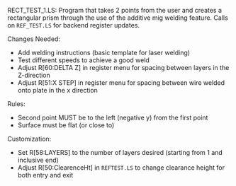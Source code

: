 RECT_TEST_1.LS: Program that takes 2 points from the user and creates a rectangular prism through the use of the additive mig welding feature. Calls on `REF_TEST.LS` for backend register updates. 

Changes Needed:

  - Add welding instructions (basic template for laser welding)
  - Test different speeds to achieve a good weld 
  - Adjust R[60:DELTA Z] in register menu for spacing between layers in the Z-direction
  - Adjust R[51:X STEP] in register menu for spacing between wire welded onto plate in the x direction

Rules: 

  - Second point MUST be to the left (negative y) from the first point
  - Surface must be flat (or close to)

 Customization:
  - Set R[58:LAYERS] to the number of layers desired (starting from 1 and inclusive end)
  - Adjust R[50:ClearenceHt] in `REFTEST.LS` to change clearance height for both entry and exit
